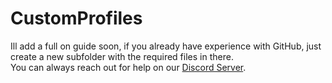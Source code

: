 # CustomProfiles
Ill add a full on guide soon, if you already have experience with GitHub, just create a new subfolder with the required files in there.  
You can always reach out for help on our [Discord Server](yWDHdH2za5).
